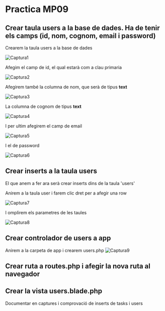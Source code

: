 # Practica MP09

## Crear taula users a la base de dades. Ha de tenir els camps (id, nom, cognom, email i password)
Crearem la taula users a la base de dades

![Captura1](Capturas/Selección_001.png)

Afegim el camp de id, el qual estarà com a clau primaria

![Captura2](Capturas/Selección_002.png)

Afegirem també la columna de nom, que serà de tipus **text**

![Captura3](Capturas/Selección_003.png)

La columna de cognom de tipus **text**

![Captura4](Capturas/Selección_004.png)


I per ultim afegirem el camp de email

![Captura5](Capturas/Selección_005.png)

I el de password

![Captura6](Capturas/Selección_006.png)

## Crear inserts a la taula users

El que anem a fer ara serà crear inserts dins de la taula 'users'

Anirem a la taula user i farem clic dret per a afegir una row

![Captura7](Capturas/Selección_007.png)

I omplirem els parametres de les taules

![Captura8](Capturas/Selección_008.png)

## Crear controlador de users a app

Anirem a la carpeta de app i crearem users.php
![Captura9](Capturas/Selección_009.png)


## Crear ruta a routes.php i afegir la nova ruta al navegador
## Crear la vista users.blade.php

Documentar en captures i comprovació de inserts de tasks i users